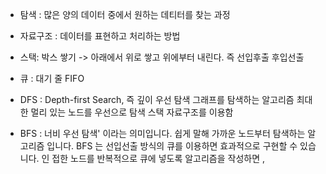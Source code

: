
- 탐색 : 많은 양의 데이터 중에서 원하는 데티터를 찾는 과정
- 자료구조 : 데이터를 표현하고 처리하는 방법
- 스택: 박스 쌓기 -> 아래에서 위로 쌓고 위에부터 내린다. 즉 선입후출 후입선출 



- 큐 : 대기 줄 FIFO 
- DFS : Depth-first Search, 즉 깊이 우선 탐색 그래프를 탐색하는 알고리즘 최대한 멀리 있는 노드를 우선으로 탐색 스택 자료구조를 이용함
- BFS :  너비 우선 탐색' 이라는 의미입니다. 쉽게 말해 가까운 노드부터 탐색하는 알고리즘
  입니다. BFS 는 선입선출 방식의 큐를 이용하면 효과적으로 구현할 수 있습니다. 인
  접한 노드를 반복적으로 큐에 넣도록 알고리즘을 작성하면 , 
